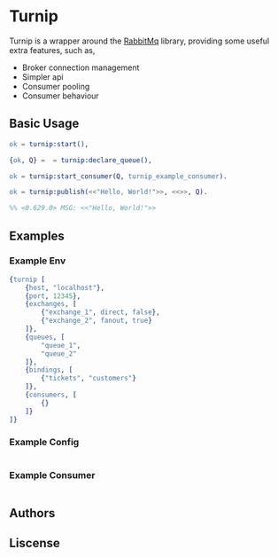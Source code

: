 
# Turnip

Turnip is a wrapper around the [RabbitMq](https://github.com/rabbitmq/rabbitmq-erlang-client) library, providing some useful extra features, such as,

- Broker connection management
- Simpler api
- Consumer pooling
- Consumer behaviour

## Basic Usage

```erlang
ok = turnip:start(),

{ok, Q} =  = turnip:declare_queue(),

ok = turnip:start_consumer(Q, turnip_example_consumer).

ok = turnip:publish(<<"Hello, World!">>, <<>>, Q).

%% <0.629.0> MSG: <<"Hello, World!">>
```

## Examples

### Example Env

```erlang
{turnip [
    {host, "localhost"},
    {port, 12345},
    {exchanges, [
        {"exchange_1", direct, false},
        {"exchange_2", fanout, true}
    ]},
    {queues, [
        "queue_1",
        "queue_2"
    ]},
    {bindings, [
        {"tickets", "customers"}
    ]},
    {consumers, [
        {}
    ]}
]}
```


### Example Config

```erlang
```


### Example Consumer

```erlang
```



## Authors

## Liscense
